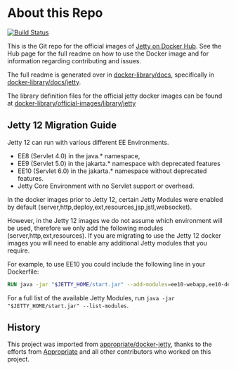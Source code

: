 # About this Repo

[![Build Status](https://jenkins.webtide.net/job/jetty.docker/job/master/badge/icon)](https://jenkins.webtide.net/job/jetty.docker/job/master/)

This is the Git repo for the official images of [Jetty on Docker Hub](https://registry.hub.docker.com/_/jetty/).
See the Hub page for the full readme on how to use the Docker image and for information regarding contributing and issues.

The full readme is generated over in [docker-library/docs](https://github.com/docker-library/docs),
specifically in [docker-library/docs/jetty](https://github.com/docker-library/docs/tree/master/jetty).

The library definition files for the official jetty docker images can be found at [docker-library/official-images/library/jetty](https://github.com/docker-library/official-images/blob/master/library/jetty)

## Jetty 12 Migration Guide

Jetty 12 can run with various different EE Environments.
- EE8 (Servlet 4.0) in the java.* namespace,
- EE9 (Servlet 5.0) in the jakarta.* namespace with deprecated features
- EE10 (Servlet 6.0) in the jakarta.* namespace without deprecated features.
- Jetty Core Environment with no Servlet support or overhead.

In the docker images prior to Jetty 12, certain Jetty Modules were enabled by default (server,http,deploy,ext,resources,jsp,jstl,websocket). 

However, in the Jetty 12 images we do not assume which environment will be used, therefore we only add the following modules (server,http,ext,resources).
If you are migrating to use the Jetty 12 docker images you will need to enable any additional Jetty modules that you require.

For example, to use EE10 you could include the following line in your Dockerfile:
```Dockerfile
RUN java -jar "$JETTY_HOME/start.jar" --add-modules=ee10-webapp,ee10-deploy,ee10-jsp,ee10-jstl,ee10-websocket-jetty,ee10-websocket-jakarta
```

For a full list of the available Jetty Modules, run `java -jar "$JETTY_HOME/start.jar" --list-modules`.

## History
This project was imported from [appropriate/docker-jetty](https://github.com/appropriate/docker-jetty), 
thanks to the efforts from [Appropriate](https://github.com/appropriate) and all other contributors who worked on this project.
